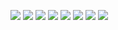 ![](C_ell_noise_atmo_7splits_SAT-LFS1_pole.png)
![](C_ell_noise_atmo_7splits_SAT-LFS2_pole.png)
![](C_ell_noise_atmo_7splits_SAT-MFHS1_pole.png)
![](C_ell_noise_atmo_7splits_SAT-MFHS2_pole.png)
![](C_ell_noise_atmo_7splits_SAT-MFLS1_pole.png)
![](C_ell_noise_atmo_7splits_SAT-MFLS2_pole.png)
![](C_ell_noise_atmo_7splits_SAT-HFS1_pole.png)
![](C_ell_noise_atmo_7splits_SAT-HFS2_pole.png)
